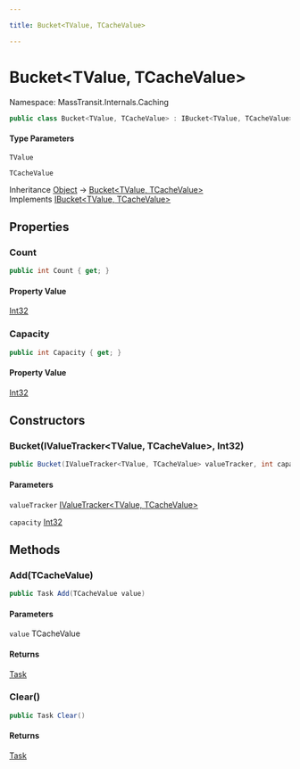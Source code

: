 ```yaml
---

title: Bucket<TValue, TCacheValue>

---
```


# Bucket\<TValue, TCacheValue\>

Namespace: MassTransit.Internals.Caching

```csharp
public class Bucket<TValue, TCacheValue> : IBucket<TValue, TCacheValue>
```

#### Type Parameters

`TValue`<br/>

`TCacheValue`<br/>

Inheritance [Object](https://learn.microsoft.com/en-us/dotnet/api/system.object) → [Bucket\<TValue, TCacheValue\>](../masstransit-internals-caching/bucket-2)<br/>
Implements [IBucket\<TValue, TCacheValue\>](../masstransit-internals-caching/ibucket-2)

## Properties

### **Count**

```csharp
public int Count { get; }
```

#### Property Value

[Int32](https://learn.microsoft.com/en-us/dotnet/api/system.int32)<br/>

### **Capacity**

```csharp
public int Capacity { get; }
```

#### Property Value

[Int32](https://learn.microsoft.com/en-us/dotnet/api/system.int32)<br/>

## Constructors

### **Bucket(IValueTracker\<TValue, TCacheValue\>, Int32)**

```csharp
public Bucket(IValueTracker<TValue, TCacheValue> valueTracker, int capacity)
```

#### Parameters

`valueTracker` [IValueTracker\<TValue, TCacheValue\>](../masstransit-internals-caching/ivaluetracker-2)<br/>

`capacity` [Int32](https://learn.microsoft.com/en-us/dotnet/api/system.int32)<br/>

## Methods

### **Add(TCacheValue)**

```csharp
public Task Add(TCacheValue value)
```

#### Parameters

`value` TCacheValue<br/>

#### Returns

[Task](https://learn.microsoft.com/en-us/dotnet/api/system.threading.tasks.task)<br/>

### **Clear()**

```csharp
public Task Clear()
```

#### Returns

[Task](https://learn.microsoft.com/en-us/dotnet/api/system.threading.tasks.task)<br/>

